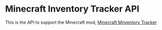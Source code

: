 # Minecraft Inventory Tracker API

This is the API to support the Minecraft mod, [Minecraft Mnventory Tracker](https://github.com/TargetedEntropy/minecraft-inventory-tracker)